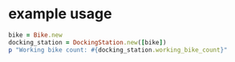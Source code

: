 # example usage

```ruby
bike = Bike.new
docking_station = DockingStation.new([bike])
p "Working bike count: #{docking_station.working_bike_count}"
```
